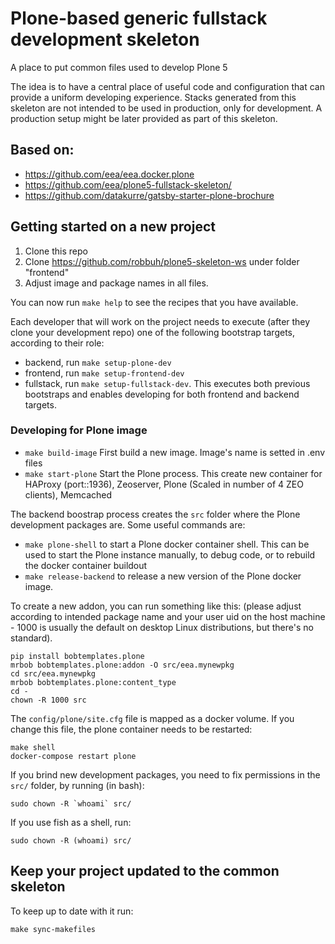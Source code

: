 # Plone-based generic fullstack development skeleton

A place to put common files used to develop Plone 5

The idea is to have a central place of useful code and configuration that can
provide a uniform developing experience. Stacks generated from this skeleton are not intended to be used in production, only for development. A production setup might be later provided as part of this skeleton.

## Based on:

- https://github.com/eea/eea.docker.plone
- https://github.com/eea/plone5-fullstack-skeleton/
- https://github.com/datakurre/gatsby-starter-plone-brochure

## Getting started on a new project

1. Clone this repo
2. Clone https://github.com/robbuh/plone5-skeleton-ws under folder "frontend"
3. Adjust image and package names in all files.


You can now run `make help` to see the recipes that you have available.

Each developer that will work on the project needs to execute (after they clone your development repo) one of the following bootstrap targets, according to their role:

- backend, run `make setup-plone-dev`
- frontend, run `make setup-frontend-dev`
- fullstack, run `make setup-fullstack-dev`. This executes both previous bootstraps and enables developing for both frontend and backend targets.

### Developing for Plone image

- `make build-image` First build a new image. Image's name is setted in .env files
- `make start-plone` Start the Plone process. This create new container for HAProxy (port::1936), Zeoserver, Plone (Scaled in number of 4 ZEO clients), Memcached

The backend boostrap process creates the `src` folder where the Plone development packages are. Some useful commands are:

- `make plone-shell` to start a Plone docker container shell. This can be used to start the Plone instance manually, to debug code, or to rebuild the docker container buildout
- `make release-backend` to release a new version of the Plone docker image.

To create a new addon, you can run something like this: (please adjust according to intended package name and your user uid on the host machine - 1000 is usually the default on desktop Linux distributions, but there's no standard).

```
pip install bobtemplates.plone
mrbob bobtemplates.plone:addon -O src/eea.mynewpkg
cd src/eea.mynewpkg
mrbob bobtemplates.plone:content_type
cd -
chown -R 1000 src
```

The `config/plone/site.cfg` file is mapped as a docker volume. If you change this file, the plone container needs to be restarted:

```
make shell
docker-compose restart plone
```
If you brind new development packages, you need to fix permissions in the `src/` folder, by running (in bash):
```
sudo chown -R `whoami` src/
```

If you use fish as a shell, run:

```
sudo chown -R (whoami) src/
```

## Keep your project updated to the common skeleton

To keep up to date with it run:

```
make sync-makefiles
```
